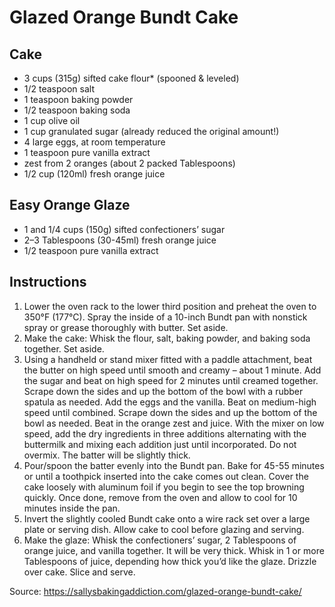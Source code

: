 # Glazed Orange Bundt Cake

## Cake
- 3 cups (315g) sifted cake flour* (spooned & leveled)
- 1/2 teaspoon salt
- 1 teaspoon baking powder
- 1/2 teaspoon baking soda
- 1 cup olive oil
- 1 cup granulated sugar (already reduced the original amount!)
- 4 large eggs, at room temperature
- 1 teaspoon pure vanilla extract
- zest from 2 oranges (about 2 packed Tablespoons)
- 1/2 cup (120ml) fresh orange juice

## Easy Orange Glaze
- 1 and 1/4 cups (150g) sifted confectioners’ sugar
- 2–3 Tablespoons (30-45ml) fresh orange juice
- 1/2 teaspoon pure vanilla extract

## Instructions
1. Lower the oven rack to the lower third position and preheat the oven to 350°F (177°C). Spray the inside of a 10-inch Bundt pan with nonstick spray or grease thoroughly with butter. Set aside.
2. Make the cake: Whisk the flour, salt, baking powder, and baking soda together. Set aside.
3. Using a handheld or stand mixer fitted with a paddle attachment, beat the butter on high speed until smooth and creamy – about 1 minute. Add the sugar and beat on high speed for 2 minutes until creamed together. Scrape down the sides and up the bottom of the bowl with a rubber spatula as needed. Add the eggs and the vanilla. Beat on medium-high speed until combined. Scrape down the sides and up the bottom of the bowl as needed. Beat in the orange zest and juice. With the mixer on low speed, add the dry ingredients in three additions alternating with the buttermilk and mixing each addition just until incorporated. Do not overmix. The batter will be slightly thick.
4. Pour/spoon the batter evenly into the Bundt pan. Bake for 45-55 minutes or until a toothpick inserted into the cake comes out clean. Cover the cake loosely with aluminum foil if you begin to see the top browning quickly. Once done, remove from the oven and allow to cool for 10 minutes inside the pan.
5. Invert the slightly cooled Bundt cake onto a wire rack set over a large plate or serving dish. Allow cake to cool before glazing and serving.
6. Make the glaze: Whisk the confectioners’ sugar, 2 Tablespoons of orange juice, and vanilla together. It will be very thick. Whisk in 1 or more Tablespoons of juice, depending how thick you’d like the glaze. Drizzle over cake. Slice and serve.

Source: https://sallysbakingaddiction.com/glazed-orange-bundt-cake/
